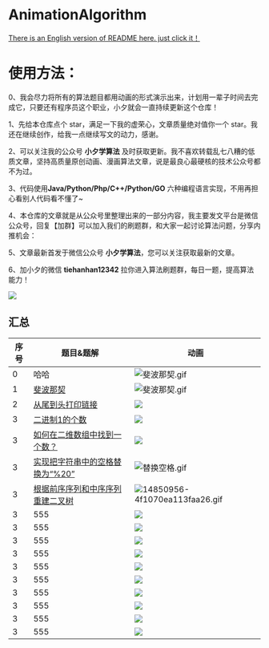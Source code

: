# AnimationAlgorithm

[There is an English version of README here. just click it！](https://github.com/MisterBooo/LeetCodeAnimation/blob/master/README-En.md)

# 使用方法：

0、我会尽力将所有的算法题目都用动画的形式演示出来，计划用一辈子时间去完成它，只要还有程序员这个职业，小夕就会一直持续更新这个仓库！

1、先给本仓库点个 star，满足一下我的虚荣心，文章质量绝对值你一个 star。我还在继续创作，给我一点继续写文的动力，感谢。

2、可以关注我的公众号 **小夕学算法** 及时获取更新。我不喜欢转载乱七八糟的低质文章，坚持高质量原创动画、漫画算法文章，说是最良心最硬核的技术公众号都不为过。

3、代码使用**Java/Python/Php/C++/Python/GO** 六种编程语言实现，不用再担心看别人代码看不懂了~

4、本仓库的文章就是从公众号里整理出来的一部分内容，我主要发文平台是微信公众号，回复【加群】可以加入我们的刷题群，和大家一起讨论算法问题，分享内推机会：

5、文章最新首发于微信公众号 **小夕学算法**，您可以关注获取最新的文章。

6、加小夕的微信 **tiehanhan12342** 拉你进入算法刷题群，每日一题，提高算法能力！

![](Pictures/qrcode.jpg)




## 汇总

| 序号 | 题目&题解                                                    | 动画                                                         |
| ---- | ------------------------------------------------------------ | ------------------------------------------------------------ |
| 0    | 哈哈 | ![斐波那契.gif](http://ww1.sinaimg.cn/large/007s8HJUly1gkxa9hajd7g30mo0bv0tp.gif)                                                             |
| 1    | [斐波那契](https://mp.weixin.qq.com/s/LbfkgqhFCbKG5HXX3Vgb0w) | ![斐波那契.gif](http://ww1.sinaimg.cn/large/007s8HJUly1gkxa9hajd7g30mo0bv0tp.gif) |
| 2    | [从尾到头打印链接](https://mp.weixin.qq.com/s/2MIIP-ES1XkAmD7VbS3FLQ) | ![](http://ww1.sinaimg.cn/large/007s8HJUly1gkx9avxvaog30ip0bhaan.gif) |
| 3    | [二进制1的个数](https://mp.weixin.qq.com/s/9loFfrUNcDc_h1DE8UxmZA) | ![](http://ww1.sinaimg.cn/large/007s8HJUly1gkx9hou0pjg31hc0u0n0x.gif) |
| 3    | [如何在二维数组中找到一个数？](https://mp.weixin.qq.com/s/REMcIIDeKTgC9960-rEgWg) | ![](http://ww1.sinaimg.cn/large/007s8HJUly1gkx9vmvpxlg30i30c1dhf.gif) |
| 3    | [实现把字符串中的空格替换为“%20”](https://mp.weixin.qq.com/s/OUhRv49uYdWU2wpE1pDEzg) | ![替换空格.gif](http://ww1.sinaimg.cn/large/007s8HJUly1gkxa4jh40lg31hc0u0dqe.gif) |
| 3    | [根据前序序列和中序序列重建二叉树](https://mp.weixin.qq.com/s/nJiIiRJXaDTFlsnMVbcnBQ) | ![14850956-4f1070ea113faa26.gif](http://ww1.sinaimg.cn/large/007s8HJUly1gkxa6m494wg31hc0u01kx.gif) |
| 3    | 555 | ![](https://blog-1257126549.cos.ap-guangzhou.myqcloud.com/blog/vxa7f.gif) |
| 3    | 555 | ![](https://blog-1257126549.cos.ap-guangzhou.myqcloud.com/blog/vxa7f.gif) |
| 3    | 555 | ![](https://blog-1257126549.cos.ap-guangzhou.myqcloud.com/blog/vxa7f.gif) |
| 3    | 555 | ![](https://blog-1257126549.cos.ap-guangzhou.myqcloud.com/blog/vxa7f.gif) |
| 3    | 555 | ![](https://blog-1257126549.cos.ap-guangzhou.myqcloud.com/blog/vxa7f.gif) |
| 3    | 555 | ![](https://blog-1257126549.cos.ap-guangzhou.myqcloud.com/blog/vxa7f.gif) |
| 3    | 555 | ![](https://blog-1257126549.cos.ap-guangzhou.myqcloud.com/blog/vxa7f.gif) |
| 3    | 555 | ![](https://blog-1257126549.cos.ap-guangzhou.myqcloud.com/blog/vxa7f.gif) |
| 3    | 555 | ![](https://blog-1257126549.cos.ap-guangzhou.myqcloud.com/blog/vxa7f.gif) |
| 3    | 555 | ![](https://blog-1257126549.cos.ap-guangzhou.myqcloud.com/blog/vxa7f.gif) |

